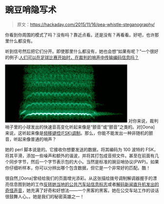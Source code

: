 # 豌豆哨隐写术

> 原文：<https://hackaday.com/2015/11/16/pea-whistle-steganography/>

你看到你周围的模式了吗？没有吗？靠近点看。还是没有？再看看。好吧，也许那里什么都没有。

听到信号然后把它们分开。即使那里什么都没有，她也会想“如果有呢？”一个很好的例子:[人们可以在足球比赛开始时，在裁判的哨声中传输编码信息吗？](http://www.windytan.com/2015/10/pea-whistle-steganography.html)

[![acme-spektri](img/1e32f781003804509044e68ecfc37254.png)](https://hackaday.com/wp-content/uploads/2015/11/acme-spektri.jpg) 对你来说，裁判哨子里的小球发出的快速音高变化听起来像是“颤音”或“颤音”之类的。对[Oona]来说，这听起来像是[频移键控(FSK)调制](https://en.wikipedia.org/wiki/Frequency-shift_keying)。那么，你能不能发出一种非随机的颤音，听起来像普通的哨声？

她的 perl 脚本说是的。它接收你想要发送的数据，将其编码为 100 波特的 FSK，将其平滑，添加一些噪声和额外的谐波，并将其打包成音频文件。甚至在前面有几个同步字节，然后一个字节表示包的大小。当然是标准的豌豆哨协议(PWP)。如果你仔细听样本，你可以分辨出哪个包含数据，但它是一个非常好的匹配。酷！

很自然,[Oona]曾经给我们的页面增光添彩。从这张描绘拨号调制解调器握手的漂亮信息图到她的工作[反转她当地的公共汽车站信息标志](http://hackaday.com/2013/11/25/sniffing-data-from-radio-controlled-bus-stop-displays/)或者[解码新闻直升机发出的奇怪声音](http://hackaday.com/2014/02/02/decoding-news-helicopter-signals-on-youtube/)，她充满了好奇和好想法——一个黑客的黑客。她在公交车站工作的谈话很鼓舞人心。。她是我们的秘密英雄之一！